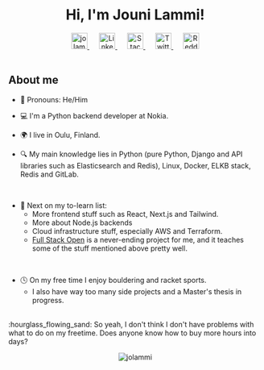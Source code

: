 

<h1 align="center">Hi, I'm Jouni Lammi!</h1>
<div align=center>
    <a href="jolammi.me">
        <img height="32" width="32" src="https://jolammi.me/static/favicon-32x32.png" alt="jolammi.me favico"/>
    </a>
    <span>&nbsp&nbsp&nbsp&nbsp</span>
    <a href="https://www.linkedin.com/in/jolammi/">
        <img height="32" width="32" src="https://cdn.simpleicons.org/linkedin/0A66C2" alt="Linkedin logo"/>
    </a>
    <span>&nbsp&nbsp&nbsp&nbsp</span>
    <a href="https://stackoverflow.com/users/9810067/jolammi">
        <img height="32" width="32" src="https://cdn.simpleicons.org/stackoverflow/F58025" alt="Stack Overflow logo"/>
    </a>
    <span>&nbsp&nbsp&nbsp&nbsp</span>
    <a href="https://twitter.com/jolammi">
        <img height="32" width="32" src="https://cdn.simpleicons.org/twitter/1DA1F2" alt="Twitter logo"/>
    </a>
    <span>&nbsp&nbsp&nbsp&nbsp</span>
    <a href="https://www.reddit.com/user/jolammi">
        <img height="32" width="32" src="https://cdn.simpleicons.org/reddit/FF4500" alt="Reddit logo"/>
    </a>
    
    

</div>

<br>

## About me 

- :man: Pronouns: He/Him
- :computer: I'm a Python backend developer at Nokia.
- :earth_africa: I live in Oulu, Finland.

- :mag: My main knowledge lies in Python (pure Python, Django and API libraries such as Elasticsearch and Redis), Linux, Docker, ELKB stack, Redis and GitLab.  

<br>

- :page_with_curl: Next on my to-learn list:
  - More frontend stuff such as React, Next.js and Tailwind.
  - More about Node.js backends
  - Cloud infrastructure stuff, especially AWS and Terraform. 
  - [Full Stack Open](https://fullstackopen.com/) is a never-ending project for me, and it teaches some of the stuff mentioned above pretty well. 

<br>

- :clock4: On my free time I enjoy bouldering and racket sports.
  - I also have way too many side projects and a Master's thesis in progress.  
  
<br>
:hourglass_flowing_sand: So yeah, I don't think I don't have problems with what to do on my freetime. Does anyone know how to buy more hours into days?




<br>

<p align="center"><img src="https://github-readme-streak-stats.herokuapp.com?user=jolammi&theme=radical&border_radius=10&date_format=M%20j%5B%2C%20Y%5D" alt="jolammi" /></p>


[](https://komarev.com/ghpvc/?username=jolammi)

